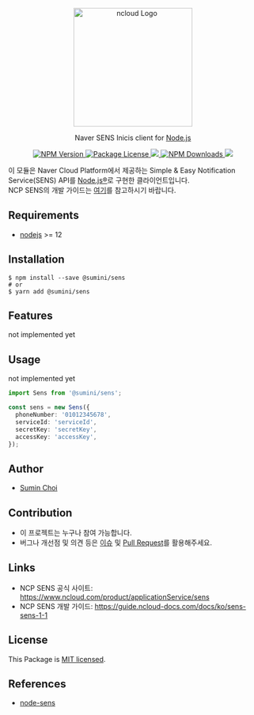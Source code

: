 <p align="center">
  <a href="https://www.ncloud.com/product/applicationService/sens" target="blank"><img src="https://ssl.pstatic.net/static/ncp/img/ko/msg_logo_thumb.jpg" width="240" alt="ncloud Logo" /></a>
</p>

<p align="center">Naver SENS Inicis client for <a href="https://nodejs.org/" target="_blank">Node.js</a></p>

<p align="center">
    <a href="https://www.npmjs.com/package/@sumini/sens" target="_blank">
        <img src="https://img.shields.io/npm/v/@sumini/sens.svg" alt="NPM Version" />
    </a>
    <a href="https://github.com/greatSumini/sens/blob/master/LICENSE" target="_blank">
        <img src="https://img.shields.io/npm/l/@sumini/sens.svg" alt="Package License" />
    </a>
    <a href="https://github.com/greatSumini/sens/actions/workflows/ci.yml">
        <img src="https://github.com/greatSumini/sens/workflows/CI/badge.svg" />
    </a>
    <a href="https://www.npmjs.com/package/@sumini/sens" target="_blank">
        <img src="https://img.shields.io/npm/dm/@sumini/sens.svg" alt="NPM Downloads" />
    </a>
    <a href="https://github.com/greatSumini/sens" target="_blank">
        <img src="https://img.shields.io/github/stars/greatSumini/sens?style=social">
    </a>
</p>

이 모듈은 Naver Cloud Platform에서 제공하는 Simple & Easy Notification Service(SENS) API를 [Node.js®](https://nodejs.org/)로 구현한 클라이언트입니다.<br>
NCP SENS의 개발 가이드는 [여기](https://guide.ncloud-docs.com/docs/ko/sens-sens-1-1)를 참고하시기 바랍니다.<br>

## Requirements

- [nodejs](https://github.com/nodejs/node) >= 12

## Installation

```shell
$ npm install --save @sumini/sens
# or
$ yarn add @sumini/sens
```

## Features

not implemented yet

## Usage

not implemented yet

```typescript
import Sens from '@sumini/sens';

const sens = new Sens({
  phoneNumber: '01012345678',
  serviceId: 'serviceId',
  secretKey: 'secretKey',
  accessKey: 'accessKey',
});
```

## Author

- [Sumin Choi](https://sumini.dev)

## Contribution

- 이 프로젝트는 누구나 참여 가능합니다.
- 버그나 개선점 및 의견 등은 [이슈](https://github.com/greatSumini/sens/issues) 및 [Pull Request](https://github.com/greatSumini/sens/compare)를 활용해주세요.

## Links

- NCP SENS 공식 사이트: https://www.ncloud.com/product/applicationService/sens
- NCP SENS 개발 가이드: https://guide.ncloud-docs.com/docs/ko/sens-sens-1-1

## License

This Package is [MIT licensed](https://github.com/greatSumini/inicis/blob/master/LICENSE).

## References

- [node-sens](https://github.com/Bumkeyy/node-sens)
